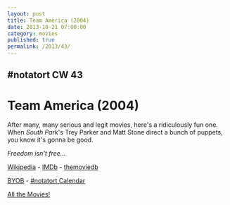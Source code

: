 ```yaml
---
layout: post
title: Team America (2004)
date: 2013-10-21 07:00:00
category: movies
published: true
permalink: /2013/43/
---
```


## \#notatort CW 43
# Team America \(2004\)

After many, many serious and legit movies, here's a ridiculously fun one. When *South Park*'s Trey Parker and Matt Stone direct a bunch of puppets, you know it's gonna be good. 

*Freedom isn't free...*

[Wikipedia](http://en.wikipedia.org/wiki/Team_America:_World_Police) - [IMDb](http://www.imdb.com/title/tt0372588/?ref_=fn_al_tt_1) - [themoviedb](http://www.themoviedb.org/movie/3989-team-america-world-police)

<a href="http://en.wikipedia.org/wiki/BYOB_(beverage)">BYOB</a> - <a href="webcal://p09-calendarws.icloud.com/ca/subscribe/1/njhFKcFiNF5cQxQ-plsJccGfbuvf1pXvgKeMqimgE4ZFRgZps-DrReteg83YbLJaRhjuvwVD1DJ3eqmzmueLudNx8k_GF1p4khyUtrXpRxo">#notatort Calendar</a>

[All the Movies!](http://movie.timmschoof.com/allthemovies/)

<!--include jquery & backstretch-->

<script type="text/javascript" src="https://ajax.googleapis.com/ajax/libs/jquery/1.7.2/jquery.min.js"></script>

<script type="text/javascript" src="http://movie.timmschoof.com/jquery.backstretch.min.js"></script>

<script type="text/javascript">

$(function(){

     $(window).resize(function(){
     
         if($(this).width() >= 767){
         
             $.backstretch("http://movie.timmschoof.com/bg43.jpg", {speed: 150});
             
         }
         
      })
      
      .resize();//trigger resize on page load
      
});

</script>